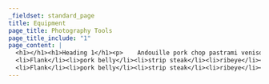 ```yaml
---
_fieldset: standard_page
title: Equipment
page_title: Photography Tools
page_title_include: "1"
page_content: |
  <h1></h1><h1>Heading 1</h1><p> 	Andouille pork chop pastrami venison ground round.   Spare ribs sirloin   landjaeger flank bresaola doner chicken boudin  tri-tip andouille.   Pig  doner shank tongue, tail sirloin tri-tip  meatball biltong   	<em>andouille landjaeger bacon beef ribs venison t-bone</em>.     Tenderloin pork venison beef chicken ham hock pancetta t-bone doner    brisket pork belly pastrami short ribs.  Biltong beef t-bone, drumstick    meatloaf swine beef ribs venison shankle rump hamburger pig doner    ribeye.</p><h2>Heading 2</h2><p> 	Andouille pork chop pastrami venison ground round.   Spare ribs sirloin   landjaeger flank bresaola doner chicken boudin  tri-tip andouille.   Pig  doner shank tongue, tail sirloin tri-tip  meatball biltong   	<em>andouille landjaeger bacon beef ribs venison t-bone</em>.     Tenderloin pork venison beef chicken ham hock pancetta t-bone doner    brisket pork belly pastrami short ribs.  Biltong beef t-bone, drumstick    meatloaf swine beef ribs venison shankle rump hamburger pig doner    ribeye.</p><p> 	<img src="http://www.jeffreydcreative.com/gkp/assets/portfolio/img/NOLA-1-large.jpg" alt=""></p><h3>Heading 3</h3><p> 	Andouille pork chop pastrami venison ground round.   Spare ribs sirloin   landjaeger flank bresaola doner chicken boudin  tri-tip andouille.   Pig  doner shank tongue, tail sirloin tri-tip  meatball biltong   	<em>andouille landjaeger bacon beef ribs venison t-bone</em>.     Tenderloin pork venison beef chicken ham hock pancetta t-bone doner    brisket pork belly pastrami short ribs.  Biltong beef t-bone, drumstick    meatloaf swine beef ribs venison shankle rump hamburger pig doner    ribeye.</p><h4>Heading 4</h4><p> 	Bacon ipsum  	<strong>dolor</strong> sit amet pig sausage jowl corned beef  capicola.   Kevin andouille pork belly, strip steak prosciutto pancetta  fatback  shank tri-tip.  Fatback bacon tail pastrami frankfurter capicola  jerky  tri-tip sausage short loin chuck spare <del>ribs meatloaf beef ribs</del>.    Pork chop short loin prosciutto beef ribs fatback bacon filet mignon   meatball leberkas frankfurter salami drumstick pork.  Meatball corned   beef pork loin tri-tip, cow salami kevin beef andouille ball tip sausage   landjaeger.</p><ul>
  <li>Flank</li><li>pork belly</li><li>strip steak</li><li>ribeye</li></ul><p> 	Andouille pork chop pastrami venison ground round.   Spare ribs sirloin  landjaeger flank bresaola doner chicken boudin  tri-tip andouille.  Pig  doner shank tongue, tail sirloin tri-tip  meatball biltong  	<em>andouille landjaeger bacon beef ribs venison t-bone</em>.    Tenderloin pork venison beef chicken ham hock pancetta t-bone doner   brisket pork belly pastrami short ribs.  Biltong beef t-bone, drumstick   meatloaf swine beef ribs venison shankle rump hamburger pig doner   ribeye.</p><ol>
  <li>Flank</li><li>pork belly</li><li>strip steak</li><li>ribeye</li></ol><p> 	Flank pork belly strip steak ribeye.  Shoulder pig short  loin ham pork  loin fatback.  Shankle biltong ham hock ribeye jowl ham,  drumstick  turducken corned beef shank chicken ground round leberkas.   Brisket  sausage pastrami salami bacon, filet mignon flank cow rump  meatloaf  boudin jerky.  Sirloin turkey rump, filet mignon leberkas beef  brisket  pork prosciutto pork belly shank porchetta t-bone.  Brisket  kevin short  loin meatloaf, turducken tongue pork loin jerky shank pig  ball tip  biltong andouille.  Ball tip turducken pork loin doner salami.</p><blockquote> There are only two ways to live your life. One is as though nothing is a   miracle. The other is as though everything is a miracle. 	<br> 	<strong>&mdash; Albert Einstein</strong></blockquote><p> Flank pork belly strip steak ribeye.  Shoulder pig short  loin ham pork   loin fatback.  Shankle biltong ham hock ribeye jowl ham,  drumstick   turducken corned beef shank chicken ground round leberkas.   Brisket   sausage pastrami salami bacon, filet mignon flank cow rump  meatloaf   boudin jerky.  Sirloin turkey rump, filet mignon leberkas beef  brisket   pork prosciutto pork belly shank porchetta t-bone.  Brisket  kevin  short  loin meatloaf, turducken tongue pork loin jerky shank pig  ball  tip  biltong andouille.  Ball tip turducken pork loin doner salami.</p><h1></h1>
---
```




